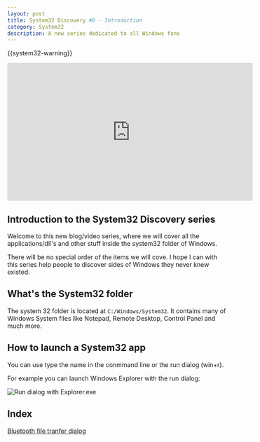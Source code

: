 ```yaml
---
layout: post
title: System32 Discovery #0 - Introduction
category: System32
description: A new series dedicated to all Windows fans
---
```


{{system32-warning}}

<iframe width="560" height="315" src="https://www.youtube.com/embed/jR00xNtZHXQ" title="YouTube video player" frameborder="0" allow="accelerometer; autoplay; clipboard-write; encrypted-media; gyroscope; picture-in-picture" allowfullscreen></iframe>

## Introduction to the System32 Discovery series

Welcome to this new blog/video series, where we will cover all the applications/dll's and other stuff inside the system32 folder of Windows.

There will be no special order of the items we will cove. I hope I can with this series help people to discover sides of Windows they never knew existed.

## What's the System32 folder

The system 32 folder is located at `C:/Windows/System32`. It contains many of Windows System files like Notepad, Remote Desktop, Control Panel and much more.

## How to launch a System32 app

You can use type the name in the conmmand line or the run dialog (win+r).

For example you can launch Windows Explorer with the run dialog:

![Run dialog with Explorer.exe](https://user-images.githubusercontent.com/58633848/147580468-63f92103-9a75-4592-874e-69ab32d7dc5b.png)

## Index
[Bluetooth file tranfer dialog](/System32-1)
